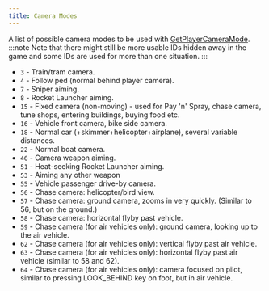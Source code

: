 ```yaml
---
title: Camera Modes
---
```


A list of possible camera modes to be used with [GetPlayerCameraMode](../functions/GetPlayerCameraMode).
:::note
Note that there might still be more usable IDs hidden away in the game and some IDs are used for more than one situation.
:::

- `3` - Train/tram camera.
- `4` - Follow ped (normal behind player camera).
- `7` - Sniper aiming.
- `8` - Rocket Launcher aiming.
- `15` - Fixed camera (non-moving) - used for Pay 'n' Spray, chase camera, tune shops, entering buildings, buying food etc.
- `16` - Vehicle front camera, bike side camera.
- `18` - Normal car (+skimmer+helicopter+airplane), several variable distances.
- `22` - Normal boat camera.
- `46` - Camera weapon aiming.
- `51` - Heat-seeking Rocket Launcher aiming.
- `53` - Aiming any other weapon
- `55` - Vehicle passenger drive-by camera.
- `56` - Chase camera: helicopter/bird view.
- `57` - Chase camera: ground camera, zooms in very quickly. (Similar to 56, but on the ground.)
- `58` - Chase camera: horizontal flyby past vehicle.
- `59` - Chase camera (for air vehicles only): ground camera, looking up to the air vehicle.
- `62` - Chase camera (for air vehicles only): vertical flyby past air vehicle.
- `63` - Chase camera (for air vehicles only): horizontal flyby past air vehicle (similar to 58 and 62).
- `64` - Chase camera (for air vehicles only): camera focused on pilot, similar to pressing LOOK_BEHIND key on foot, but in air vehicle.
